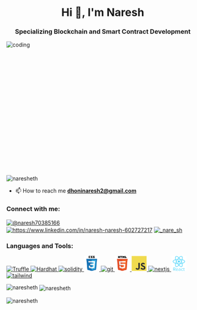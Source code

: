 <h1 align="center">Hi 👋, I'm Naresh</h1>
<h3 align="center">Specializing Blockchain and Smart Contract Development</h3>
<img align="right" alt="coding" width="2000" height="350" src="https://disruptiveinvesting.io/wp-content/uploads/2021/06/Simple-Work-Blog-Banner.jpg">

<p align="left"> <img src="https://komarev.com/ghpvc/?username=naresheth&label=Profile%20views&color=0e75b6&style=flat" alt="naresheth" /> </p>

<!-- <p align="left"> <a href="https://github.com/ryo-ma/github-profile-trophy"><img src="https://github-profile-trophy.vercel.app/?username=naresheth" alt="naresheth" /></a> </p> -->


- 📫 How to reach me **dhoninaresh2@gmail.com**

<h3 align="left">Connect with me:</h3>
<p align="left">
<a href="https://twitter.com/@naresh70385166" target="blank"><img align="center" src="https://raw.githubusercontent.com/rahuldkjain/github-profile-readme-generator/master/src/images/icons/Social/twitter.svg" alt="@naresh70385166" height="30" width="40" /></a>
<a href="https://linkedin.com/in/https://www.linkedin.com/in/naresh-naresh-602727217" target="blank"><img align="center" src="https://raw.githubusercontent.com/rahuldkjain/github-profile-readme-generator/master/src/images/icons/Social/linked-in-alt.svg" alt="https://www.linkedin.com/in/naresh-naresh-602727217" height="30" width="40" /></a>
<a href="https://instagram.com/_nare_sh" target="blank"><img align="center" src="https://raw.githubusercontent.com/rahuldkjain/github-profile-readme-generator/master/src/images/icons/Social/instagram.svg" alt="_nare_sh" height="30" width="40" /></a>
</p>

<h3 align="left">Languages and Tools:</h3>
<p align="left"> <a href="https://trufflesuite.com/" target="_blank" rel="noreferrer"><img src="https://trufflesuite.com/assets/logo.png" alt="Truffle" width="40" height="40"/> </a>    <a href="https://hardhat.org/" target="_blank" rel="noreferrer"><img src="https://seeklogo.com/images/H/hardhat-logo-888739EBB4-seeklogo.com.png" alt="Hardhat" width="40" height="40"/> </a>  <a href="https://docs.soliditylang.org/en/v0.8.17/" target="_blank" rel="noreferrer"><img src="https://docs.soliditylang.org/en/v0.8.17/_static/logo.svg" alt="solidity" width="40" height="40"/> </a> <a href="https://www.w3schools.com/css/" target="_blank" rel="noreferrer"> <img src="https://raw.githubusercontent.com/devicons/devicon/master/icons/css3/css3-original-wordmark.svg" alt="css3" width="40" height="40"/> </a> <a href="https://git-scm.com/" target="_blank" rel="noreferrer"> <img src="https://www.vectorlogo.zone/logos/git-scm/git-scm-icon.svg" alt="git" width="40" height="40"/> </a> <a href="https://www.w3.org/html/" target="_blank" rel="noreferrer"> <img src="https://raw.githubusercontent.com/devicons/devicon/master/icons/html5/html5-original-wordmark.svg" alt="html5" width="40" height="40"/> </a> <a href="https://developer.mozilla.org/en-US/docs/Web/JavaScript" target="_blank" rel="noreferrer"> <img src="https://raw.githubusercontent.com/devicons/devicon/master/icons/javascript/javascript-original.svg" alt="javascript" width="40" height="40"/> </a> <a href="https://nextjs.org/" target="_blank" rel="noreferrer"> <img src="https://cdn.worldvectorlogo.com/logos/nextjs-2.svg" alt="nextjs" width="40" height="40"/> </a> <a href="https://reactjs.org/" target="_blank" rel="noreferrer"> <img src="https://raw.githubusercontent.com/devicons/devicon/master/icons/react/react-original-wordmark.svg" alt="react" width="40" height="40"/> </a> <a href="https://tailwindcss.com/" target="_blank" rel="noreferrer"> <img src="https://www.vectorlogo.zone/logos/tailwindcss/tailwindcss-icon.svg" alt="tailwind" width="40" height="40"/> </a> </p>

<p><img align="left" src="https://github-readme-stats.vercel.app/api/top-langs?username=naresheth&show_icons=true&locale=en&layout=compact" alt="naresheth" /></p>

<p>&nbsp;<img align="center" src="https://github-readme-stats.vercel.app/api?username=naresheth&show_icons=true&locale=en" alt="naresheth" /></p>

<p><img align="center" src="https://github-readme-streak-stats.herokuapp.com/?user=naresheth&" alt="naresheth" /></p>
